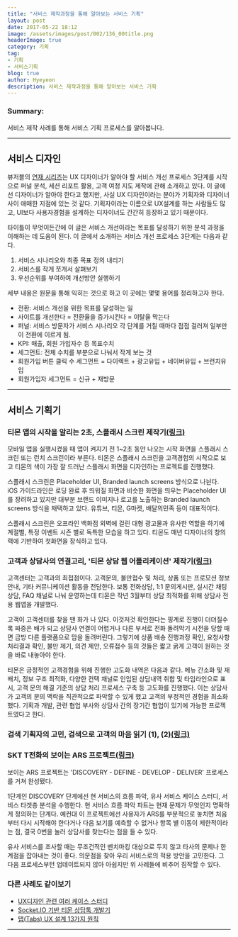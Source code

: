 ```yaml
---
title: "서비스 제작과정을 통해 알아보는 서비스 기획"
layout: post
date: 2017-05-22 18:12
image: /assets/images/post/002/136_00title.png
headerImage: true
category: 기획
tag:
- 기획
- 서비스기획
blog: true
author: Hyeyeon
description: 서비스 제작과정을 통해 알아보는 서비스 기획
---
```


### Summary:

서비스 제작 사례를 통해 서비스 기획 프로세스를 알아봅니다.

---

## 서비스 디자인

뷰저블의 [연재 시리즈](https://brunch.co.kr/@beusable/30)는 UX 디자이너가 알아야 할 서비스 개선 프로세스 3단계를 시작으로 퍼널 분석, 세션 리포트 활용, 고객 여정 지도 제작에 관해 소개하고 있다. 이 글에선 디자이너가 알아야 한다고 했지만, 사실 UX 디자인이라는 분야가 기획자와 디자이너 사이 애매한 지점에 있는 것 같다. 기획자이라는 이름으로 UX설계를 하는 사람들도 많고, UI보다 사용자경험을 설계하는 디자이너도 간간히 등장하고 있기 때문이다.

타이틀이 무엇이든간에 이 글은 서비스 개선이라는 목표를 달성하기 위한 분석 과정을 이해하는 데 도움이 된다. 이 글에서 소개하는 서비스 개선 프로세스 3단계는 다음과 같다.

1. 서비스 시나리오와 최종 목표 정의 내리기
2. 서비스를 작게 쪼개서 살펴보기
3. 우선순위를 부여하여 개선방안 실행하기

세부 내용은 원문을 통해 익히는 것으로 하고 이 곳에는 몇몇 용어를 정리하고자 한다.

* 전환: 서비스 개선을 위한 목표를 달성하는 일
* 사이트를 개선한다 = 전환율을 증가시킨다 = 이탈율 막는다
* 퍼널: 서비스 방문자가 서비스 시나리오 각 단계를 거칠 때마다 점점 걸러져 일부만이 전환에 이르게 됨.
* KPI: 매출, 회원 가입자수 등 목표수치
* 세그먼트: 전체 수치를 부분으로 나눠서 작게 보는 것
* 회원가입 버튼 클릭 수 세그먼트 = 다이렉트 + 광고유입 + 네이버유입 + 브런치유입
* 회원가입자 세그먼트 =  신규 + 재방문

---

## 서비스 기획기

### 티몬 앱의 시작을 알리는 2초, 스플래시 스크린 제작기[(링크)](http://tmondev.blog.me/220992527657)

모바일 앱을 실행시켰을 때 앱이 켜지기 전 1~2초 동안 나오는 시작 화면을 스플래시 스크린 또는 런치 스크린이라 부른다. 티몬은 스플래시 스크린을 고객경험의 시작으로 보고 티몬의 색이 가장 잘 드러난 스플래시 화면을 디자인하는 프로젝트를 진행했다.

스플래시 스크린은 Placeholder UI, Branded launch screens 방식으로 나뉜다. iOS 가이드라인은 로딩 완료 후 띄워질 화면과 비슷한 화면을 띄우는 Placeholder UI를 장려하고 있지만 대부분 브랜드 이미지나 로고를 노출하는 Branded launch screens 방식을 채택하고 있다. 유튜브, 티몬, G마켓, 배달의민족 등이 대표적이다.

스플래시 스크린은 오프라인 백화점 외벽에 걸린 대형 광고물과 유사한 역할을 하기에 계절별, 특정 이벤트 시즌 별로 독특한 모습을 하고 있다. 티몬도 매년 디자이너의 창의력에 기반하여 첫화면을 장식하고 있다.


### 고객과 상담사의 연결고리, '티몬 상담 웹 어플리케이션' 제작기[(링크)](http://tmondev.blog.me/220990918714)

고객센터는 고객과의 최접점이다. 고객문의, 불만접수 및 처리, 상품 또는 프로모션 정보 안내, 기타 커뮤니케이션 활동을 전담한다. 보통 전화상담, 1:1 문의게시판, 실시간 채팅상담, FAQ 채널로 나눠 운영하는데 티몬은 작년 3월부터 상담 최적화를 위해 상담사 전용 웹앱을 개발했다.

고객이 고객센터를 찾을 땐 화가 나 있다. 이것저것 확인한다는 핑계로 진행이 더뎌질수록 짜증은 배가 되고 상담사 연결이 어렵거나 다른 부서로 전화 돌려막기 시전을 당할 때면 금방 다른 플랫폼으로 맘을 돌려버린다. 그렇기에 상품 배송 진행과정 확인, 요청사항 처리결과 확인, 불만 제기, 의견 제안, 오류접수 등의 것들은 짧고 굵게 고객이 원하는 것을 바로 내놓아야 한다.

티몬은 긍정적인 고객경험을 위해 진행한 고도화 내역은 다음과 같다. 메뉴 간소화 및 재배치, 정보 구조 최적화, 다양한 컨택 채널로 인입된 상담내역 취합 및 타임라인으로 표시, 고객 문의 해결 기준의 상담 처리 프로세스 구축 등 고도화를 진행했다. 이는 상담사가 고객의 문의 맥락을 직관적으로 파악할 수 있게 했고 고객의 부정적인 경험을 최소화했다. 기획과 개발, 관련 협업 부사와 상담사 간의 장기간 협업이 있기에 가능한 프로젝트였다고 한다.

### 검색 기획자의 고민, 검색으로 고객의 마음 읽기 (1), (2)[(링크)](http://tmondev.blog.me/220957031204)



### SKT T전화의 보이는 ARS 프로젝트[(링크)](https://brunch.co.kr/@amyyoungah/9)

보이는 ARS 프로젝트는 'DISCOVERY - DEFINE - DEVELOP - DELIVER' 프로세스를 거쳐 완성됐다.

1단계인 DISCOVERY 단계에선 현 서비스의 흐름 파악, 유사 서비스 케이스 스터디, 서비스 타겟층 분석을 수행한다. 현 서비스 흐름 파악 파트는 현재 문제가 무엇인지 명확하게 정의하는 단계다. 예컨대 이 프로젝트에선 사용자가 ARS를 부분적으로 놓치면 처음부터 다시 시작해야 한다거나 다음 보기를 예측할 수 없거나 항목 별 이동이 제한적이라는 점, 결국 0번을 눌러 상담사를 찾는다는 점을 들 수 있다.

유사 서비스를 조사할 때는 무조건적인 벤치마킹 대상으로 두지 않고 타사의 문제나 한계점을 잡아내는 것이 좋다. 의문점을 찾아 우리 서비스로의 적용 방안을 고민한다. 그 다음 프로세스부턴 업데이트되지 않아 아쉽지만 위 사례들에 비추어 짐작할 수 있다.

### 다른 사례도 같이보기

* [UX디자인 관련 여러 케이스 스터디](https://www.casestudy.club/category/experience)
* [Socket.IO 기반 티몬 상담톡 개발기](http://tmondev.blog.me/220982377777)
* [탭(Tabs) UX 설계 13가지 원칙](https://brunch.co.kr/@ebprux/126)

---
